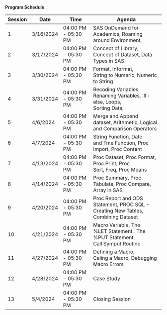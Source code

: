 **Program Schedule**

| Session | Date      | Time                | Agenda                                                                               |
| ------- | --------- | ------------------- | ------------------------------------------------------------------------------------ |
| 1       | 3/16/2024 | 04:00 PM - 05:30 PM | SAS OnDemand for<br> Academics, Roaming around Environment,                          |
| 2       | 3/17/2024 | 04:00 PM - 05:30 PM | Concept of Library,<br> Concept of Dataset, Data Types in SAS                        |
| 3       | 3/30/2024 | 04:00 PM - 05:30 PM | Format, Informat,<br> String to Numeric, Numeric to String                           |
| 4       | 3/31/2024 | 04:00 PM - 05:30 PM | Recoding Variables,<br> Renaming Variables,  If-else, Loops,<br> Sorting Data,       |
| 5       | 4/6/2024  | 04:00 PM - 05:30 PM | Merge and Append<br> dataset, Arithmetic, Logical and Comparison Operators           |
| 6       | 4/7/2024  | 04:00 PM - 05:30 PM | String Function, Date<br> and Tme Function, Proc Import, Proc Content                |
| 7       | 4/13/2024 | 04:00 PM - 05:30 PM | Proc Dataset, Proc Format, Proc Print, Proc<br> Sort, Freq, Proc Means               |
| 8       | 4/14/2024 | 04:00 PM - 05:30 PM | Proc Summary, Proc<br> Tabulate, Proc Compare, Array in SAS                          |
| 9       | 4/20/2024 | 04:00 PM - 05:30 PM | Proc Report and ODS<br> Statement, PROC SQL - Creating New Tables, Combining Dataset |
| 10      | 4/21/2024 | 04:00 PM - 05:30 PM | Macro Variable, The<br> %LET Statement.  The %PUT Statement,<br> Call Symput Routine |
| 11      | 4/27/2024 | 04:00 PM - 05:30 PM | Defining a Macro,<br> Caling a Macro, Debugging Macro Errors                         |
| 12      | 4/28/2024 | 04:00 PM - 05:30 PM | Case Study                                                                           |
| 13      | 5/4/2024  | 04:00 PM - 05:30 PM | Closing Session                                                                      |
